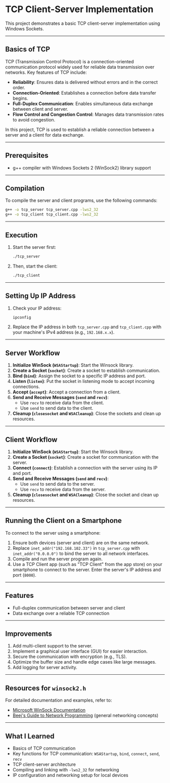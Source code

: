 # TCP Client-Server Implementation

This project demonstrates a basic TCP client-server implementation using Windows Sockets.

---

## Basics of TCP
TCP (Transmission Control Protocol) is a connection-oriented communication protocol widely used for reliable data transmission over networks. Key features of TCP include:
- **Reliability**: Ensures data is delivered without errors and in the correct order.
- **Connection-Oriented**: Establishes a connection before data transfer begins.
- **Full-Duplex Communication**: Enables simultaneous data exchange between client and server.
- **Flow Control and Congestion Control**: Manages data transmission rates to avoid congestion.

In this project, TCP is used to establish a reliable connection between a server and a client for data exchange.

---

## Prerequisites
- g++ compiler with Windows Sockets 2 (WinSock2) library support

---

## Compilation
To compile the server and client programs, use the following commands:
```bash
g++ -o tcp_server tcp_server.cpp -lws2_32
g++ -o tcp_client tcp_client.cpp -lws2_32
```

---

## Execution
1. Start the server first:
   ```bash
   ./tcp_server
   ```
2. Then, start the client:
   ```bash
   ./tcp_client
   ```

---

## Setting Up IP Address
1. Check your IP address:
   ```bash
   ipconfig
   ```
2. Replace the IP address in both `tcp_server.cpp` and `tcp_client.cpp` with your machine's IPv4 address (e.g., `192.168.x.x`).

---

## Server Workflow
1. **Initialize WinSock (`WSAStartup`)**: Start the Winsock library.
2. **Create a Socket (`socket`)**: Create a socket to establish communication.
3. **Bind (`bind`)**: Assign the socket to a specific IP address and port.
4. **Listen (`listen`)**: Put the socket in listening mode to accept incoming connections.
5. **Accept (`accept`)**: Accept a connection from a client.
6. **Send and Receive Messages (`send` and `recv`)**:
   - Use `recv` to receive data from the client.
   - Use `send` to send data to the client.
7. **Cleanup (`closesocket` and `WSACleanup`)**: Close the sockets and clean up resources.

---

## Client Workflow
1. **Initialize WinSock (`WSAStartup`)**: Start the Winsock library.
2. **Create a Socket (`socket`)**: Create a socket for communication with the server.
3. **Connect (`connect`)**: Establish a connection with the server using its IP and port.
4. **Send and Receive Messages (`send` and `recv`)**:
   - Use `send` to send data to the server.
   - Use `recv` to receive data from the server.
5. **Cleanup (`closesocket` and `WSACleanup`)**: Close the socket and clean up resources.

---

## Running the Client on a Smartphone
To connect to the server using a smartphone:
1. Ensure both devices (server and client) are on the same network.
2. Replace `inet_addr("192.168.102.33")` in `tcp_server.cpp` with `inet_addr("0.0.0.0")` to bind the server to all network interfaces.
3. Compile and run the server program again.
4. Use a TCP Client app (such as "TCP Client" from the app store) on your smartphone to connect to the server. Enter the server's IP address and port (`8000`).

---

## Features
- Full-duplex communication between server and client
- Data exchange over a reliable TCP connection

---

## Improvements
1. Add multi-client support to the server.
2. Implement a graphical user interface (GUI) for easier interaction.
3. Secure the communication with encryption (e.g., TLS).
4. Optimize the buffer size and handle edge cases like large messages.
5. Add logging for server activity.

---

## Resources for `winsock2.h`
For detailed documentation and examples, refer to:
- [Microsoft WinSock Documentation](https://learn.microsoft.com/en-us/windows/win32/winsock/windows-sockets-start-page-2)
- [Beej's Guide to Network Programming](https://beej.us/guide/bgnet/) (general networking concepts)

---

## What I Learned
- Basics of TCP communication
- Key functions for TCP communication: `WSAStartup`, `bind`, `connect`, `send`, `recv`
- TCP client-server architecture
- Compiling and linking with `-lws2_32` for networking
- IP configuration and networking setup for local devices
